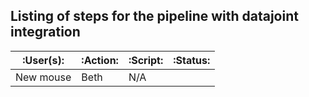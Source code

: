 ## Listing of steps for the pipeline with datajoint integration


| :User(s): | :Action: | :Script: | :Status: |
| ---- | ---- | ---- | ---- |
| New mouse | Beth | N/A | |

